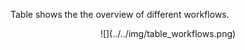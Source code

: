 Table shows the the overview of different workflows.

<p align="center">
  ![](../../img/table_workflows.png)
</p>
